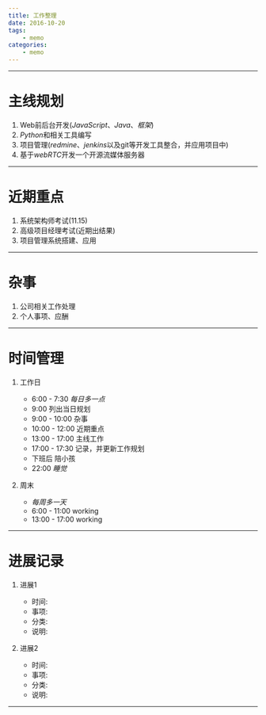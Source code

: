 ```yaml
---
title: 工作整理
date: 2016-10-20
tags:
    - memo
categories:
    - memo
---
```


----------------
# 主线规划
1. Web前后台开发(*JavaScript*、*Java*、*框架*)
2. *Python*和相关工具编写
3. 项目管理(*redmine*、*jenkins*以及git等开发工具整合，并应用项目中)
4. 基于*webRTC*开发一个开源流媒体服务器

---------------
# 近期重点
1. 系统架构师考试(11.15)
2. 高级项目经理考试(近期出结果)
3. 项目管理系统搭建、应用

---------------
# 杂事
1. 公司相关工作处理
2. 个人事项、应酬

--------------
# 时间管理
1. 工作日
    *  6:00 -  7:30  *每日多一点*
    *  9:00         列出当日规划
    *  9:00 - 10:00 杂事
    * 10:00 - 12:00 近期重点
    * 13:00 - 17:00 主线工作
    * 17:00 - 17:30 记录，并更新工作规划
    * 下班后        陪小孩
    * 22:00         *睡觉*

2. 周末
    *  *每周多一天*
    *  6:00 - 11:00 working
    * 13:00 - 17:00 working

---------------
# 进展记录
1. 进展1
    * 时间:
    * 事项:
    * 分类:
    * 说明:

2. 进展2
    * 时间:
    * 事项:
    * 分类:
    * 说明:

---------------

